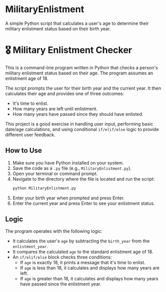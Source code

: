 # MilitaryEnlistment
A simple Python script that calculates a user's age to determine their military enlistment status based on their birth year.

# 🎖️ Military Enlistment Checker

This is a command-line program written in Python that checks a person's military enlistment status based on their age. The program assumes an enlistment age of 18.

The script prompts the user for their birth year and the current year. It then calculates their age and provides one of three outcomes:
* It's time to enlist.
* How many years are left until enlistment.
* How many years have passed since they should have enlisted.

This project is a good exercise in handling user input, performing basic date/age calculations, and using conditional `if/elif/else` logic to provide different user feedback.

## How to Use

1.  Make sure you have Python installed on your system.
2.  Save the code as a `.py` file (e.g., `MilitaryEnlistment.py`).
3.  Open your terminal or command prompt.
4.  Navigate to the directory where the file is located and run the script:
    ```sh
    python MilitaryEnlistment.py
    ```
5.  Enter your birth year when prompted and press Enter.
6.  Enter the current year and press Enter to see your enlistment status.

## Logic

The program operates with the following logic:
* It calculates the user's `age` by subtracting the `birth_year` from the `enlistment_year`.
* It compares the calculated `age` to the standard enlistment age of 18.
* An `if/elif/else` block checks three conditions:
    * If `age` is exactly 18, it prints a message that it's time to enlist.
    * If `age` is less than 18, it calculates and displays how many years are left.
    * If `age` is greater than 18, it calculates and displays how many years have passed since the enlistment year.
